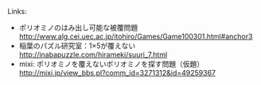 Links:
+ ポリオミノのはみ出し可能な被覆問題
http://www.alg.cei.uec.ac.jp/itohiro/Games/Game100301.html#anchor3
+ 稲葉のパズル研究室：1×5が覆えない
http://inabapuzzle.com/hirameki/suuri_7.html
+ mixi: ポリオミノを覆えないポリオミノを探す問題（仮題）
http://mixi.jp/view_bbs.pl?comm_id=3271312&id=49259367

